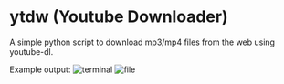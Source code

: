 # ytdw (Youtube Downloader)
A simple python script to download mp3/mp4 files from the web using youtube-dl.

Example output:
![terminal](https://user-images.githubusercontent.com/68345611/147711510-2cfe4d4e-20f6-4c57-a837-679509b10ed4.png)
![file](https://user-images.githubusercontent.com/68345611/147711512-31137c77-2d6c-4d64-af45-41362d132acf.png)
